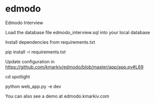 # edmodo
Edmodo Interview

Load the database file edmodo_interview.sql into your local database

Install dependencies from requirements.txt

pip install -r requirements.txt

Update configuration in https://github.com/kmarkiv/edmodo/blob/master/app/app.py#L69

cd spotlight

python web_app.py -e dev

You can also see a demo at edmodo.kmarkiv.com
